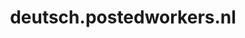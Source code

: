 ---
layout: post
title:  "deutsch.postedworkers.nl"
internal_url:  "/dutchgov/deutsch.postedworkers.nl.html"
subdomains_count: 3
all_subdomains_count: 5
urls_count: 3
ssl_rank: 100
http_rank: 68.333333333333
url_link: /data/deutsch.postedworkers.nl/urls.txt
all_subdomains_link: /data/deutsch.postedworkers.nl/all_subdomains.txt
subdomains_link: /data/deutsch.postedworkers.nl/subdomains.txt
categories: dutchgov
---